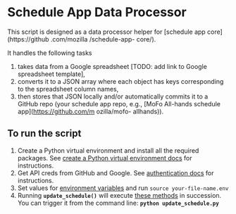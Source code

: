# Schedule App Data Processor

This script is designed as a data processor helper for [schedule app core](https://github .com/mozilla /schedule-app- core/).

It handles the following tasks

1. takes data from a Google spreadsheet [TODO: add link to Google spreadsheet template],
2. converts it to a JSON array where each object has keys corresponding to the 
  spreadsheet column names,
3. then stores that JSON locally and/or automatically commits it to a GitHub 
  repo (your schedule app repo, e.g., [MoFo All-hands schedule app](https://github.com/m ozilla/mofo- allhands)).

## To run the script

1. Create a Python virtual environment and install all the required packages. See 
[create a Python virtual environment docs](https://github.com/mozilla/schedule-app-data-processor#create-a-python-virtual-environment) for instructions.
2. Get API creds from GitHub and Google. See [authentication docs](https://github.com/mozilla/schedule-app-data-processor#authentication) for instructions.
3. Set values for [environment variables](https://github.com/mozilla/schedule-app-data-processor#environment-variables) and run `source your-file-name.env`
4. Running **`update_schedule()`** will execute [these methods](https://github.com/mozilla/schedule-app-data-processor#primary-methods-of-the-script) in succession. You can trigger
it from the command line: **`python update_schedule.py`**
